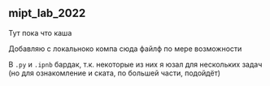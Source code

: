 ## mipt_lab_2022

Тут пока что каша

Добавляю с локальноко компа сюда файлф по мере возможности

В `.py` и `.ipnb` бардак, т.к. некоторые из них я юзал для нескольких задач (но для ознакомление и ската, по большей части, подойдёт)
